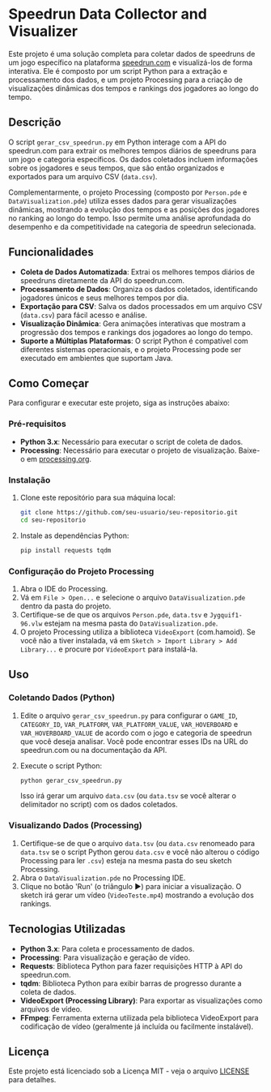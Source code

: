 # Speedrun Data Collector and Visualizer

Este projeto é uma solução completa para coletar dados de speedruns de um jogo específico na plataforma [speedrun.com](https://www.speedrun.com/) e visualizá-los de forma interativa. Ele é composto por um script Python para a extração e processamento dos dados, e um projeto Processing para a criação de visualizações dinâmicas dos tempos e rankings dos jogadores ao longo do tempo.



## Descrição

O script `gerar_csv_speedrun.py` em Python interage com a API do speedrun.com para extrair os melhores tempos diários de speedruns para um jogo e categoria específicos. Os dados coletados incluem informações sobre os jogadores e seus tempos, que são então organizados e exportados para um arquivo CSV (`data.csv`).

Complementarmente, o projeto Processing (composto por `Person.pde` e `DataVisualization.pde`) utiliza esses dados para gerar visualizações dinâmicas, mostrando a evolução dos tempos e as posições dos jogadores no ranking ao longo do tempo. Isso permite uma análise aprofundada do desempenho e da competitividade na categoria de speedrun selecionada.



## Funcionalidades

- **Coleta de Dados Automatizada**: Extrai os melhores tempos diários de speedruns diretamente da API do speedrun.com.
- **Processamento de Dados**: Organiza os dados coletados, identificando jogadores únicos e seus melhores tempos por dia.
- **Exportação para CSV**: Salva os dados processados em um arquivo CSV (`data.csv`) para fácil acesso e análise.
- **Visualização Dinâmica**: Gera animações interativas que mostram a progressão dos tempos e rankings dos jogadores ao longo do tempo.
- **Suporte a Múltiplas Plataformas**: O script Python é compatível com diferentes sistemas operacionais, e o projeto Processing pode ser executado em ambientes que suportam Java.



## Como Começar

Para configurar e executar este projeto, siga as instruções abaixo:

### Pré-requisitos

- **Python 3.x**: Necessário para executar o script de coleta de dados.
- **Processing**: Necessário para executar o projeto de visualização. Baixe-o em [processing.org](https://processing.org/download/).

### Instalação

1. Clone este repositório para sua máquina local:
   ```bash
   git clone https://github.com/seu-usuario/seu-repositorio.git
   cd seu-repositorio
   ```

2. Instale as dependências Python:
   ```bash
   pip install requests tqdm
   ```

### Configuração do Projeto Processing

1. Abra o IDE do Processing.
2. Vá em `File > Open...` e selecione o arquivo `DataVisualization.pde` dentro da pasta do projeto.
3. Certifique-se de que os arquivos `Person.pde`, `data.tsv` e `Jygquif1-96.vlw` estejam na mesma pasta do `DataVisualization.pde`.
4. O projeto Processing utiliza a biblioteca `VideoExport` (com.hamoid). Se você não a tiver instalada, vá em `Sketch > Import Library > Add Library...` e procure por `VideoExport` para instalá-la.



## Uso

### Coletando Dados (Python)

1. Edite o arquivo `gerar_csv_speedrun.py` para configurar o `GAME_ID`, `CATEGORY_ID`, `VAR_PLATFORM`, `VAR_PLATFORM_VALUE`, `VAR_HOVERBOARD` e `VAR_HOVERBOARD_VALUE` de acordo com o jogo e categoria de speedrun que você deseja analisar. Você pode encontrar esses IDs na URL do speedrun.com ou na documentação da API.

2. Execute o script Python:
   ```bash
   python gerar_csv_speedrun.py
   ```
   Isso irá gerar um arquivo `data.csv` (ou `data.tsv` se você alterar o delimitador no script) com os dados coletados.

### Visualizando Dados (Processing)

1. Certifique-se de que o arquivo `data.tsv` (ou `data.csv` renomeado para `data.tsv` se o script Python gerou `data.csv` e você não alterou o código Processing para ler `.csv`) esteja na mesma pasta do seu sketch Processing.
2. Abra o `DataVisualization.pde` no Processing IDE.
3. Clique no botão 'Run' (o triângulo ▶) para iniciar a visualização. O sketch irá gerar um vídeo (`VideoTeste.mp4`) mostrando a evolução dos rankings.



## Tecnologias Utilizadas

- **Python 3.x**: Para coleta e processamento de dados.
- **Processing**: Para visualização e geração de vídeo.
- **Requests**: Biblioteca Python para fazer requisições HTTP à API do speedrun.com.
- **tqdm**: Biblioteca Python para exibir barras de progresso durante a coleta de dados.
- **VideoExport (Processing Library)**: Para exportar as visualizações como arquivos de vídeo.
- **FFmpeg**: Ferramenta externa utilizada pela biblioteca VideoExport para codificação de vídeo (geralmente já incluída ou facilmente instalável).



## Licença

Este projeto está licenciado sob a Licença MIT - veja o arquivo [LICENSE](LICENSE) para detalhes.


